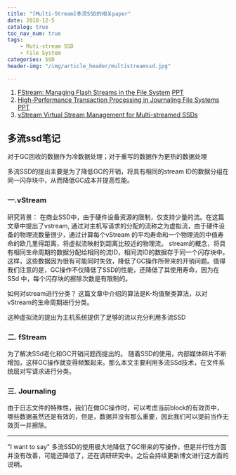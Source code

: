 ```yaml
---
title: "[Multi-Stream]多流SSD的相关paper"
date: 2018-12-5
catalog: true
toc_nav_num: true
tags: 
    - Muti-stream SSD
    - File System
categories: SSD
header-img: "/img/article_header/multistreamssd.jpg"

---
```


1. [FStream: Managing Flash Streams in the File System](https://www.usenix.org/system/files/conference/fast18/fast18-rho.pdf)
[PPT](https://www.usenix.org/sites/default/files/conference/protected-files/fast18_slides_rho.pdf)
2. [High-Performance Transaction Processing in Journaling File Systems](https://www.usenix.org/system/files/conference/fast18/fast18-son.pdf)
[PPT](https://www.usenix.org/sites/default/files/conference/protected-files/fast18_slides_son.pdf)
3. [vStream Virtual Stream Management for Multi-streamed SSDs](https://www.usenix.org/system/files/conference/hotstorage18/hotstorage18-paper-yong.pdf)
<!--more-->

## 多流ssd笔记
对于GC回收的数据作为冷数据处理；对于重写的数据作为更热的数据处理

多流SSD的提出主要是为了降低GC的开销，将具有相同的stream ID的数据分组在同一闪存块中，从而降低GC成本并提高性能。

### 一.vStream
研究背景：
在商业SSD中，由于硬件设备资源的限制，仅支持少量的流。在这篇文章中提出了vstream, 通过对主机写请求的分配的流称之为虚拟流，由于硬件设备的物理流数量很少，通过计算每个vStream 的平均寿命和一个物理流的中值寿命的欧几里得距离，将虚拟流映射到距离比较近的物理流。
stream的概念，将具有相同生命周期的数据分配给相同的流ID，相同流ID的数据存于同一个闪存块中。这样，这些数据因为很有可能同时失效，降低了GC操作所带来的开销问题。值得我们注意的是，GC操作不仅降低了SSD的性能，还降低了其使用寿命，因为在SSd 中，每个闪存块的擦除次数是有限制的。

如何对stream进行分类？
这篇文章中介绍的算法是K-均值聚类算法，以对vStream的生命周期进行分类。

这种虚拟流的提出为主机系统提供了足够的流以充分利用多流SSD

### 二. fStream

为了解决SSd老化和GC开销问题而提出的。
随着SSD的使用，内部媒体碎片不断增加，这样GC操作就变得频繁起来。那么本文主要利用多流SSd技术，在文件系统层对写请求进行分类。

### 三. Journaling
由于日志文件的特殊性，我们在做GC操作时，可以考虑当前block的有效页中，哪些数据虽然还是有效的，但是，数据并没有那么重要，因此我们可以提前当作无效页一并擦除。

******

"I want to say"
多流SSD的使用极大地降低了GC带来的写操作，但是并行性方面并没有改善，可能还降低了，还在调研研究中。之后会持续更新博文进行这方面的说明。
